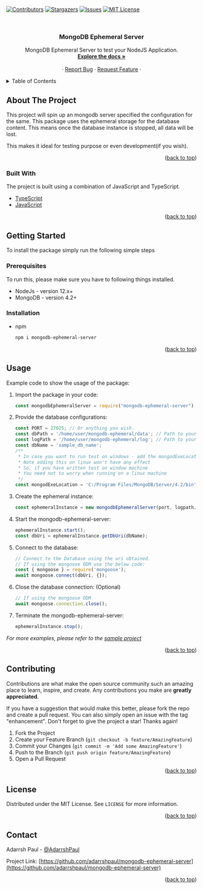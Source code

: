 <div id="top"></div>

[![Contributors][contributors-shield]][contributors-url]
[![Stargazers][stars-shield]][stars-url]
[![Issues][issues-shield]][issues-url]
[![MIT License][license-shield]][license-url]


<!-- PROJECT LOGO -->
<br />
<div align="center">
  <h3 align="center">MongoDB Ephemeral Server</h3>

  <p align="center">
    MongoDB Ephemeral Server to test your NodeJS Application.
    <br />
    <a href="https://github.com/adarrshpaul/mongodb-ephemeral-server"><strong>Explore the docs »</strong></a>
    <br />
    <br />
    <!-- <a href="https://github.com/othneildrew/Best-README-Template">View Demo</a> -->
    ·
    <a href="https://github.com/adarrshpaul/mongodb-ephemeral-server/issues">Report Bug</a>
    ·
    <a href="https://github.com/adarrshpaul/mongodb-ephemeral-server/issues">Request Feature</a>
    ·
  </p>
</div>

<!-- TABLE OF CONTENTS -->
<details>
  <summary>Table of Contents</summary>
  <ol>
    <li>
      <a href="#about-the-project">About The Project</a>
      <ul>
        <li><a href="#built-with">Built With</a></li>
      </ul>
    </li>
    <li>
      <a href="#getting-started">Getting Started</a>
      <ul>
        <li><a href="#prerequisites">Prerequisites</a></li>
        <li><a href="#installation">Installation</a></li>
      </ul>
    </li>
    <li><a href="#usage">Usage</a></li>
    <li><a href="#contributing">Contributing</a></li>
    <li><a href="#license">License</a></li>
    <li><a href="#contact">Contact</a></li>
  </ol>
</details>


<!-- ABOUT THE PROJECT -->
## About The Project

This project will spin up an mongodb server specified the configuration for the same. This package uses the ephemeral storage for the database content. This means once the database instance is stopped, all data will be lost.

This makes it ideal for testing purpose or even development(if you wish).

<p align="right">(<a href="#top">back to top</a>)</p>

### Built With

The project is built using a combination of JavaScript and TypeScript.

* [TypeScript](https://www.typescriptlang.org/)
* [JavaScript](https://www.javascript.com/)

<p align="right">(<a href="#top">back to top</a>)</p>


<!-- GETTING STARTED -->
## Getting Started

To install the package simply run the following simple steps

### Prerequisites

To run this, please make sure you have to following things installed.

* NodeJs - version 12.x+
* MongoDB - version 4.2+

### Installation

* npm
  ```sh
  npm i mongodb-ephemeral-server
  ```

<p align="right">(<a href="#top">back to top</a>)</p>

<!-- USAGE EXAMPLES -->
## Usage

Example code to show the usage of the package: 

1. Import the package in your code:
    ```javascript
    const mongodbEphemeralServer = require("mongodb-ephemeral-server")
    ```

2. Provide the database configurations:
    ```javascript
    const PORT = 27025; // Or anything you wish.
    const dbPath = '/home/user/mongodb-ephemeral/data'; // Path to your database
    const logPath = '/home/user/mongodb-ephemeral/log'; // Path to your database logs
    const dbName = 'sample_db_name';
    /**
     * In case you want to run test on windows - add the mongodExeLocation
     * Note adding this on linux won't have any effect
     * So, if you have written test on window machine
     * You need not to worry when running on a linux machine
     */
    const mongodExeLocation = 'C:/Program Files/MongoDB/Server/4.2/bin'
    ```
3. Create the ephemeral instance:
    ```javascript
    const ephemeralInstance = new mongodbEphemeralServer(port, logpath, dbpath, mongodExeLocation);
    ```
4. Start the mongodb-ephemeral-server:
    ```javascript
    ephemeralInstance.start();
    const dbUri = ephemeralInstance.getDbUri(dbName);
    ```
5. Connect to the database:
    ```javascript
    // Connect to the Database using the uri obtained.
    // If using the mongoose ODM use the below code:
    const { mongoose } = require('mongoose');
    await mongoose.connect(dbUri, {});
    ```
6. Close the database connection: (Optional)
    ```javascript
    // If using the mongoose ODM
    await mongoose.connection.close();
    ```
7. Terminate the mongodb-ephemeral-server:
    ```javascript
    ephemeralInstance.stop();
    ```

_For more examples, please refer to the [sample project](https://github.com/adarrshpaul/mongodb-ephemeral-server)_

<p align="right">(<a href="#top">back to top</a>)</p>

<!-- CONTRIBUTING -->
## Contributing

Contributions are what make the open source community such an amazing place to learn, inspire, and create. Any contributions you make are **greatly appreciated**.

If you have a suggestion that would make this better, please fork the repo and create a pull request. You can also simply open an issue with the tag "enhancement".
Don't forget to give the project a star! Thanks again!

1. Fork the Project
2. Create your Feature Branch (`git checkout -b feature/AmazingFeature`)
3. Commit your Changes (`git commit -m 'Add some AmazingFeature'`)
4. Push to the Branch (`git push origin feature/AmazingFeature`)
5. Open a Pull Request

<p align="right">(<a href="#top">back to top</a>)</p>

<!-- LICENSE -->
## License

Distributed under the MIT License. See `LICENSE` for more information.

<p align="right">(<a href="#top">back to top</a>)</p>

<!-- CONTACT -->
## Contact

Adarrsh Paul - [@AdarrshPaul](https://twitter.com/adarrsh_dev)

Project Link: [https://github.com/adarrshpaul/mongodb-ephemeral-server](https://github.com/adarrshpaul/mongodb-ephemeral-server)

<p align="right">(<a href="#top">back to top</a>)</p>


<!-- MARKDOWN LINKS & IMAGES -->

[contributors-shield]: https://img.shields.io/github/contributors/adarrshpaul/mongodb-ephemeral-server?style=for-the-badge

[contributors-url]: https://github.com/adarrshpaul/mongodb-ephemeral-server/graphs/contributors

[stars-shield]: https://img.shields.io/github/stars/adarrshpaul/mongodb-ephemeral-server?style=for-the-badge

[stars-url]: https://github.com/adarrshpaul/mongodb-ephemeral-server/stargazers

[issues-shield]: https://img.shields.io/github/issues/adarrshpaul/mongodb-ephemeral-server?style=for-the-badge

[issues-url]: https://github.com/adarrshpaul/mongodb-ephemeral-server/issues

[license-shield]: https://img.shields.io/github/license/adarrshpaul/mongodb-ephemeral-server?style=for-the-badge

[license-url]: https://github.com/adarrshpaul/mongodb-ephemeral-server/blob/master/LICENSE
